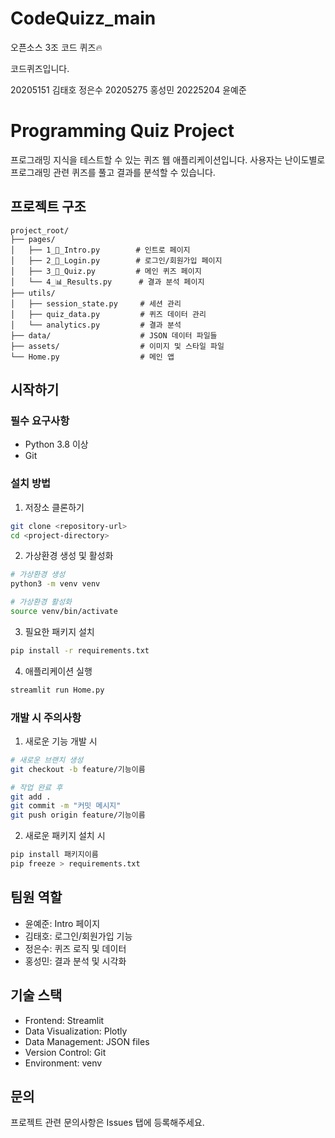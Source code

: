# CodeQuizz_main

오픈소스 3조 코드 퀴즈🔥

코드퀴즈입니다.

20205151 김태호
정은수
20205275 홍성민
20225204 윤예준

# Programming Quiz Project

프로그래밍 지식을 테스트할 수 있는 퀴즈 웹 애플리케이션입니다. 사용자는 난이도별로 프로그래밍 관련 퀴즈를 풀고 결과를 분석할 수 있습니다.

## 프로젝트 구조

```
project_root/
├── pages/
│   ├── 1_👋_Intro.py        # 인트로 페이지
│   ├── 2_🔐_Login.py        # 로그인/회원가입 페이지
│   ├── 3_📝_Quiz.py         # 메인 퀴즈 페이지
│   └── 4_📊_Results.py      # 결과 분석 페이지
├── utils/
│   ├── session_state.py     # 세션 관리
│   ├── quiz_data.py         # 퀴즈 데이터 관리
│   └── analytics.py         # 결과 분석
├── data/                    # JSON 데이터 파일들
├── assets/                  # 이미지 및 스타일 파일
└── Home.py                  # 메인 앱
```

## 시작하기

### 필수 요구사항

- Python 3.8 이상
- Git

### 설치 방법

1. 저장소 클론하기

```bash
git clone <repository-url>
cd <project-directory>
```

2. 가상환경 생성 및 활성화

```bash
# 가상환경 생성
python3 -m venv venv

# 가상환경 활성화
source venv/bin/activate
```

3. 필요한 패키지 설치

```bash
pip install -r requirements.txt
```

4. 애플리케이션 실행

```bash
streamlit run Home.py
```

### 개발 시 주의사항

1. 새로운 기능 개발 시

```bash
# 새로운 브랜치 생성
git checkout -b feature/기능이름

# 작업 완료 후
git add .
git commit -m "커밋 메시지"
git push origin feature/기능이름
```

2. 새로운 패키지 설치 시

```bash
pip install 패키지이름
pip freeze > requirements.txt
```

## 팀원 역할

- 윤예준: Intro 페이지
- 김태호: 로그인/회원가입 기능
- 정은수: 퀴즈 로직 및 데이터
- 홍성민: 결과 분석 및 시각화

## 기술 스택

- Frontend: Streamlit
- Data Visualization: Plotly
- Data Management: JSON files
- Version Control: Git
- Environment: venv

## 문의

프로젝트 관련 문의사항은 Issues 탭에 등록해주세요.
